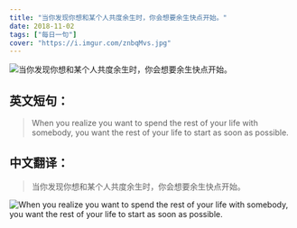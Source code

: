 ```yaml
---
title: "当你发现你想和某个人共度余生时，你会想要余生快点开始。"
date: 2018-11-02
tags: ["每日一句"]
cover: "https://i.imgur.com/znbqMvs.jpg"
---
```


![当你发现你想和某个人共度余生时，你会想要余生快点开始。](https://i.imgur.com/piyBS9F.jpg)

## 英文短句：
> When you realize you want to spend the rest of your life with somebody, you want the rest of your life to start as soon as possible.

<!--more-->

## 中文翻译：
> 当你发现你想和某个人共度余生时，你会想要余生快点开始。

![When you realize you want to spend the rest of your life with somebody, you want the rest of your life to start as soon as possible.](https://i.imgur.com/cftDafK.jpg)

